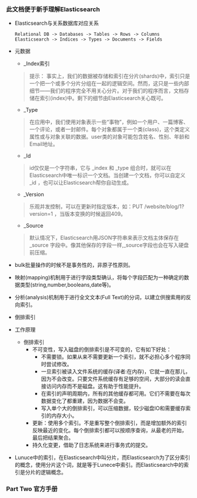 ### 此文档便于新手理解Elasticsearch

* Elasticsearch与关系数据库对应关系
    ```
    Relational DB -> Databases -> Tables -> Rows -> Columns
    Elasticsearch -> Indices -> Types -> Documents -> Fields
    ```
* 元数据
    * _Index索引
    > 提示：
    > 事实上，我们的数据被存储和索引在分片(shards)中，索引只是一个把一个或多个分片分组在一起的逻辑空间。然而，这只是一些内部细节——我们的程序完全不用关心分片。对于我们的程序而言，文档存储在索引(index)中。剩下的细节由Elasticsearch关心既可。
    * _Type
    > 在应用中，我们使用对象表示一些“事物”，例如一个用户、一篇博客、一个评论，或者一封邮件。每个对象都属于一个类(class)，这个类定义属性或与对象关联的数据。user类的对象可能包含姓名、性别、年龄和Email地址。
    * _Id
    > id仅仅是一个字符串，它与 _index 和 _type 组合时，就可以在Elasticsearch中唯一标识一个文档。当创建一个文档，你可以自定义 _id ，也可以让Elasticsearch帮你自动生成。
    * _Version
    > 乐观并发控制，可以在更新时指定版本，如：PUT /website/blog/1?version=1 ，当版本变换的时候返回409。
    * _Source
    > 默认情况下，Elasticsearch用JSON字符串来表示文档主体保存在_source 字段中。像其他保存的字段一样,_source字段也会在写入硬盘前压缩。

* bulk批量操作的时候不是事务性的，非原子性原则。
* 映射(mapping)机制用于进行字段类型确认，将每个字段匹配为一种确定的数据类型(string,number,booleans,date等)。
* 分析(analysis)机制用于进行全文文本(Full Text)的分词，以建立供搜索用的反向索引。
* 倒排索引

* 工作原理
  * 倒排索引
    * 不可变性，写入磁盘的倒排索引是不可变的，它有如下好处：
        * 不需要锁。如果从来不需要更新一个索引，就不必担心多个程序同时尝试修改。
        * 一旦索引被读入文件系统的缓存(译者:在内存)，它就一直在那儿，因为不会改变。只要文件系统缓存有足够的空间，大部分的读会直接访问内存而不是磁盘。这有助于性能提升。
        * 在索引的声明周期内，所有的其他缓存都可用。它们不需要在每次数据变化了都重建，因为数据不会变。
        * 写入单个大的倒排索引，可以压缩数据，较少磁盘IO和需要缓存索引的内存大小。
    * 更新：使用多个索引。不是重写整个倒排索引，而是增加额外的索引反映最近的变化。每个倒排索引都可以按顺序查询，从最老的开始，最后把结果聚合。
    * 持久化变更，借助了日志系统来进行事务式的提交。
* Lunuce中的索引，在Elasticsearch中叫分片，而Elasticsearch为了区分索引的概念，使用分片这个词，就是等于Lunece中索引。而Elasticsearch中的索引是分片的逻辑概念。

### Part Two 官方手册